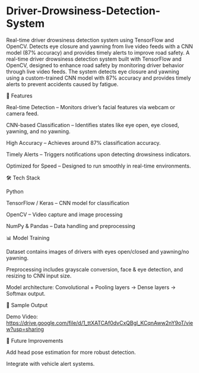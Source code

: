 # Driver-Drowsiness-Detection-System
Real-time driver drowsiness detection system using TensorFlow and OpenCV. Detects eye closure and yawning from live video feeds with a CNN model (87% accuracy) and provides timely alerts to improve road safety.
A real-time driver drowsiness detection system built with TensorFlow and OpenCV, designed to enhance road safety by monitoring driver behavior through live video feeds. The system detects eye closure and yawning using a custom-trained CNN model with 87% accuracy and provides timely alerts to prevent accidents caused by fatigue.


🚀 Features

Real-time Detection – Monitors driver’s facial features via webcam or camera feed.

CNN-based Classification – Identifies states like eye open, eye closed, yawning, and no yawning.

High Accuracy – Achieves around 87% classification accuracy.

Timely Alerts – Triggers notifications upon detecting drowsiness indicators.

Optimized for Speed – Designed to run smoothly in real-time environments.


🛠 Tech Stack

Python

TensorFlow / Keras – CNN model for classification

OpenCV – Video capture and image processing

NumPy & Pandas – Data handling and preprocessing


📊 Model Training

Dataset contains images of drivers with eyes open/closed and yawning/no yawning.

Preprocessing includes grayscale conversion, face & eye detection, and resizing to CNN input size.

Model architecture: Convolutional + Pooling layers → Dense layers → Softmax output.


📸 Sample Output

Demo Video: https://drive.google.com/file/d/1_ttXATCAf0dvCxQBgl_KCqnAww2nY9oT/view?usp=sharing


📌 Future Improvements

Add head pose estimation for more robust detection.

Integrate with vehicle alert systems.


